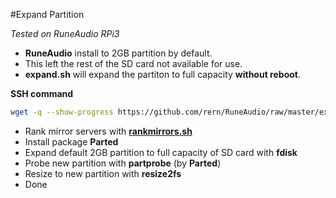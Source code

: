#Expand Partition

_Tested on RuneAudio RPi3_  

- **RuneAudio** install to 2GB partition by default.  
- This left the rest of the SD card not available for use.  
- **expand.sh** will expand the partiton to full capacity **without reboot**.  


**SSH command**

```sh
wget -q --show-progress https://github.com/rern/RuneAudio/raw/master/expand_partition/expand.sh; chmod +x expand.sh; ./expand.sh
```

- Rank mirror servers with [**rankmirrors.sh**](https://github.com/rern/ArchLinuxArm_rankmirrors/)
- Install package **Parted**  
- Expand default 2GB partition to full capacity of SD card with **fdisk**  
- Probe new partition with **partprobe** (by **Parted**)  
- Resize to new partition with **resize2fs**  
- Done  
